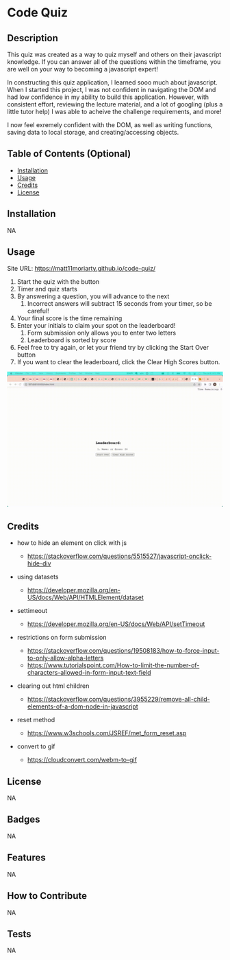 # Code Quiz

## Description

This quiz was created as a way to quiz myself and others on their javascript knowledge.
If you can answer all of the questions within the timeframe, you are well on your way to becoming a javascript expert!

In constructing this quiz application, I learned sooo much about javascript. When I started this project, I was not confident in navigating the DOM and had low confidence in my ability to build this application.
However, with consistent effort, reviewing the lecture material, and a lot of googling (plus a little tutor help) I was able to acheive the challenge requirements, and more!

I now feel exremely confident with the DOM, as well as writing functions, saving data to local storage, and creating/accessing objects.

## Table of Contents (Optional)


- [Installation](#installation)
- [Usage](#usage)
- [Credits](#credits)
- [License](#license)

## Installation

NA

## Usage

Site URL: https://matt11moriarty.github.io/code-quiz/

1. Start the quiz with the button
2. Timer and quiz starts
3. By answering a question, you will advance to the next
   1. Incorrect answers will subtract 15 seconds from your timer, so be careful!
4. Your final score is the time remaining 
5. Enter your initials to claim your spot on the leaderboard!
   1. Form submission only allows you to enter two letters
   2. Leaderboard is sorted by score
6. Feel free to try again, or let your friend try by clicking the Start Over button
7. If you want to clear the leaderboard, click the Clear High Scores button.


![alt text](./assets/images/quiz_attempt.gif)


## Credits

- how to hide an element on click with js
  - https://stackoverflow.com/questions/5515527/javascript-onclick-hide-div

- using datasets
  - https://developer.mozilla.org/en-US/docs/Web/API/HTMLElement/dataset

- settimeout
  - https://developer.mozilla.org/en-US/docs/Web/API/setTimeout

- restrictions on form submission
  - https://stackoverflow.com/questions/19508183/how-to-force-input-to-only-allow-alpha-letters
  - https://www.tutorialspoint.com/How-to-limit-the-number-of-characters-allowed-in-form-input-text-field

- clearing out html children
  - https://stackoverflow.com/questions/3955229/remove-all-child-elements-of-a-dom-node-in-javascript

- reset method
  - https://www.w3schools.com/JSREF/met_form_reset.asp

- convert to gif
  - https://cloudconvert.com/webm-to-gif
## License

NA

## Badges

NA

## Features

NA

## How to Contribute

NA

## Tests

NA
